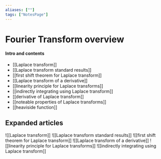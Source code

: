 ```yaml
---
aliases: [""]
tags: ["NotesPage"]
---
```


# Fourier Transform overview

#### Intro and contents
- [[Laplace transform]]
- [[Laplace transform standard results]]
- [[first shift theorem for Laplace transform]]
- [[Laplace transform of a derivative]]
- [[linearity principle for Laplace transforms]]
- [[indirectly integrating using Laplace transform]] 
- [[derivative of Laplace transform]]
- [[noteable properties of Laplace transforms]]
- [[heaviside function]]


## Expanded articles
![[Laplace transform]]
![[Laplace transform standard results]]
![[first shift theorem for Laplace transform]]
![[Laplace transform of a derivative]]
![[linearity principle for Laplace transforms]]
![[indirectly integrating using Laplace transform]] 







